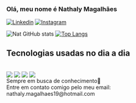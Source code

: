 ### Olá, meu nome é Nathaly Magalhães 

[![Linkedin](https://img.shields.io/badge/LinkedIn-0077B5?style=for-the-badge&logo=linkedin&logoColor=white)](https://www.linkedin.com/in/nathaly-magalhães-902048211/)
[![Instagram](https://img.shields.io/badge/Instagram-E4405F?style=for-the-badge&logo=instagram&logoColor=white
)](https://www.instagram.com/_x.xnat/)

![Nat GitHub stats](https://github-readme-stats.vercel.app/api?username=polan-nat&show_icons=true&theme=synthwave)
[![Top Langs](https://github-readme-stats.vercel.app/api/top-langs/?username=polan-nat&layout=compact&theme=synthwave)](https://github.com/polan-nat/github-readme-stats?)

## Tecnologias usadas no dia a dia
<div style="display: inline-block"><br/>
    <img align="center" src="https://img.shields.io/badge/PHP-777BB4?style=for-the-badge&logo=php&logoColor=white" />
    <img align="center" src="https://img.shields.io/badge/JavaScript-323330?style=for-the-badge&logo=javascript&logoColor=F7DF1E" />
    <img align="center" src="https://img.shields.io/badge/Laravel-FF2D20?style=for-the-badge&logo=laravel&logoColor=white" />
    <img align="center" src="https://img.shields.io/badge/MySQL-00000F?style=for-the-badge&logo=mysql&logoColor=white" />
</div><br>
Sempre em busca de conhecimento📝<br>
Entre em contato comigo pelo meu email: nathaly.magalhaes19@hotmail.com
